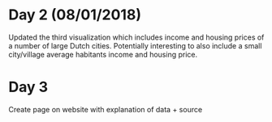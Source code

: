 # Day 2 (08/01/2018)
Updated the third visualization which includes income and housing prices of a number of large Dutch cities.
Potentially interesting to also include a small city/village average habitants income and housing price.

# Day 3
Create page on website with explanation of data + source
